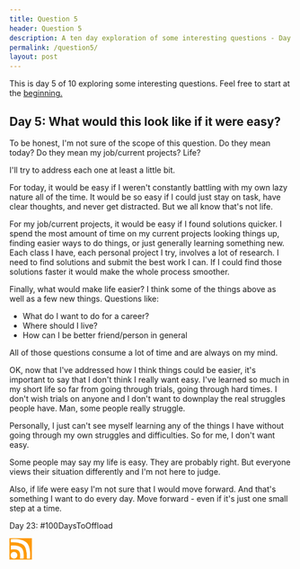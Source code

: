 ```yaml
---
title: Question 5
header: Question 5
description: A ten day exploration of some interesting questions - Day 5
permalink: /question5/
layout: post
---
```


This is day 5 of 10 exploring some interesting questions. Feel free to start at the <a href="https://blog.mooreanalysis.com/question1/">beginning.</a>

<h2> Day 5: What would this look like if it were easy?</h2>

To be honest, I'm not sure of the scope of this question. Do they mean today? Do they mean my job/current projects? Life?

I'll try to address each one at least a little bit.

For today, it would be easy if I weren't constantly battling with my own lazy nature all of the time. It would be so easy if I could just stay on task, have clear thoughts, and never get distracted. But we all know that's not life.

For my job/current projects, it would be easy if I found solutions quicker. I spend the most amount of time on my current projects looking things up, finding easier ways to do things, or just generally learning something new. Each class I have, each personal project I try, involves a lot of research. I need to find solutions and submit the best work I can. If I could find those solutions faster it would make the whole process smoother.

Finally, what would make life easier? I think some of the things above as well as a few new things. Questions like:

<ul>
  <li>What do I want to do for a career?</li>
  <li>Where should I live?</li>
  <li>How can I be better friend/person in general</li>
</ul>

All of those questions consume a lot of time and are always on my mind.

OK, now that I've addressed how I think things could be easier, it's important to say that I don't think I really want easy. I've learned so much in my short life so far from going through trials, going through hard times. I don't wish trials on anyone and I don't want to downplay the real struggles people have. Man, some people really struggle.

Personally, I just can't see myself learning any of the things I have without going through my own struggles and difficulties. So for me, I don't want easy.

Some people may say my life is easy. They are probably right. But everyone views their situation differently and I'm not here to judge.

Also, if life were easy I'm not sure that I would move forward. And that's something I want to do every day. Move forward - even if it's just one small step at a time.

Day 23: #100DaysToOffload

<a href="https://blog.mooreanalysis.com/feed.xml"><img src="/assets/images/rss_feed.jpg" width="40"/></a>
